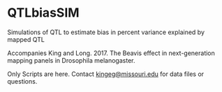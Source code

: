 # QTLbiasSIM
Simulations of QTL to estimate bias in percent variance explained by mapped QTL

Accompanies King and Long. 2017. The Beavis effect in next-generation mapping panels in Drosophila melanogaster. 

Only Scripts are here. Contact kingeg@missouri.edu for data files or questions. 

